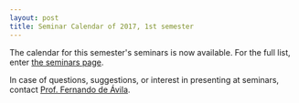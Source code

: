 ```yaml
---
layout: post
title: Seminar Calendar of 2017, 1st semester
---
```


The calendar for this semester's seminars is now available.
For the full list, enter [the seminars
page](https://ufpr-pde.github.io/seminars/).

In case of questions, suggestions, or interest in presenting at seminars,
contact [Prof. Fernando de Ávila](https://ufpr-pde.github.io/team/fernandoavila.html).
